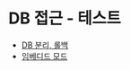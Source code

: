 # DB 접근 - 테스트

- [DB 분리, 롤백](https://github.com/genesis12345678/TIL/blob/main/Spring/database_2/test/separation_rollback/separation_rollback.md)
- [임베디드 모드](https://github.com/genesis12345678/TIL/blob/main/Spring/database_2/test/embedded/embedded.md)